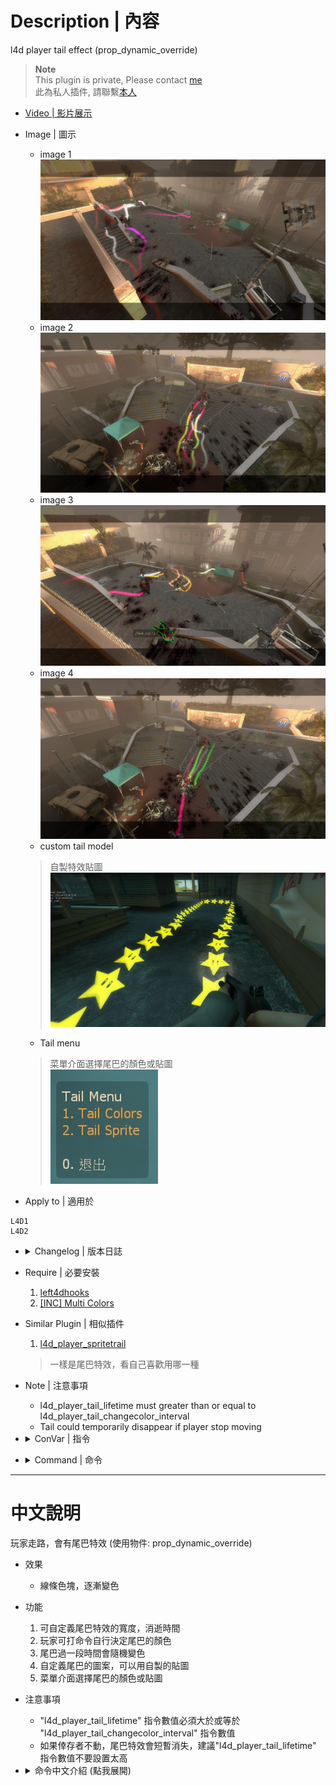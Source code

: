 # Description | 內容
l4d player tail effect (prop_dynamic_override)

> __Note__ <br/>
This plugin is private, Please contact [me](https://github.com/fbef0102/Game-Private_Plugin#私人插件列表-private-plugins-list)<br/>
此為私人插件, 請聯繫[本人](https://github.com/fbef0102/Game-Private_Plugin#私人插件列表-private-plugins-list)

* [Video | 影片展示](https://youtu.be/VC7-96qwwuo)

* Image | 圖示
	* image 1
	<br/>![l4d_player_tail_1](image/l4d_player_tail_1.jpg)
	* image 2
	<br/>![l4d_player_tail_2](image/l4d_player_tail_2.jpg)
	* image 3
	<br/>![l4d_player_tail_3](image/l4d_player_tail_3.jpg)
	* image 4
	<br/>![l4d_player_tail_4](image/l4d_player_tail_4.jpg)
	* custom tail model
	> 自製特效貼圖
	<br/>![l4d_player_tail_5](image/l4d_player_tail_5.jpg)
	* Tail menu
	> 菜單介面選擇尾巴的顏色或貼圖
	<br/>![l4d_player_tail_6](image/l4d_player_tail_6.jpg)

* Apply to | 適用於
```
L4D1
L4D2
```

* <details><summary>Changelog | 版本日誌</summary>

	* v1.3
	    * Request by Alfari
		* Add menu to choose color and sprite model
		* Support custom sprite model

	* v1.2
	    * Original Request by 壹梦
</details>

* Require | 必要安裝
	1. [left4dhooks](https://forums.alliedmods.net/showthread.php?t=321696)
	2. [[INC] Multi Colors](https://github.com/fbef0102/L4D1_2-Plugins/releases/tag/Multi-Colors)

* Similar Plugin | 相似插件
	1. [l4d_player_spritetrail](/Plugin_插件/Fun_娛樂/l4d_player_spritetrail)
	> 一樣是尾巴特效，看自己喜歡用哪一種

* Note | 注意事項
	* l4d_player_tail_lifetime must greater than or equal to l4d_player_tail_changecolor_interval
	* Tail could temporarily disappear if player stop moving

* <details><summary>ConVar | 指令</summary>

	* cfg/sourcemod/l4d_player_tail.cfg
	```php
	// Players with these flags have access to have tail effect and use tail command. (Empty = Everyone, -1: Nobody)
	l4d_player_tail_access_flag ""

	// If 1, Enable Tail effect for Bot Infected
	l4d_player_tail_bot_infected_enable "1"

	// If 1, Enable Tail effect for Bot Survivor
	l4d_player_tail_bot_survivor_enable "1"

	// Time interval to change tail color to random (0=Don't change color)
	l4d_player_tail_changecolor_interval "4.0"

	// The default tail color. Three values between 0-255 separated by spaces. RGB Color255 - Red Green Blue. [-1 -1 -1: Random]
	l4d_player_tail_color "-1 -1 -1"

	// Transparency of the tail (10-255).
	l4d_player_tail_color_alpha "150"

	// 1=Enable Tail effect for everyone default? [1-Enable/0-Disable]
	l4d_player_tail_default_value "1"

	// The width of the beam when it has full expanded.
	l4d_player_tail_endwidth "1.0"

	// The default attached tail height
	l4d_player_tail_height "5.0"

	// How long the beam is shown. (Tail could temporarily disappear if player stop moving)
	l4d_player_tail_lifetime "5.0"

	// If 1, setup small beam sprite in middle of tail
	l4d_player_tail_middle_beam "1"

	// Tail Sprite model.
	l4d_player_tail_sprite_model "materials/sprites/store/trails/8bitmushroom.vmt"

	// The width of the beam to the beginning.
	l4d_player_tail_startwidth "10.0"
	```
</details>

* <details><summary>Command | 命令</summary>

	* **Toggle the attached tailed. Usage: sm_tail [R G B|off|random|red|green|blue|purple|cyan|orange|white|pink|lime|maroon|teal|yellow|grey]**
		```php
		sm_tail
		sm_tails
		```

	* **Open tail menu**
		```php
		sm_tailmenu
		```
</details>

- - - -
# 中文說明
玩家走路，會有尾巴特效 (使用物件: prop_dynamic_override)

* 效果
	* 線條色塊，逐漸變色

* 功能
	1. 可自定義尾巴特效的寬度，消逝時間
	2. 玩家可打命令自行決定尾巴的顏色
	3. 尾巴過一段時間會隨機變色
	4. 自定義尾巴的圖案，可以用自製的貼圖
	5. 菜單介面選擇尾巴的顏色或貼圖

* 注意事項
	* "l4d_player_tail_lifetime" 指令數值必須大於或等於 "l4d_player_tail_changecolor_interval" 指令數值
	* 如果倖存者不動，尾巴特效會短暫消失，建議"l4d_player_tail_lifetime" 指令數值不要設置太高

* <details><summary>命令中文介紹 (點我展開)</summary>

	* **!tail <顏色名稱或R G B>. 顏色: red, green, blue, purple, orange, yellow, white. 或是 3 個 0-255 RGB之值. 譬如: !tail red 或是 !tail 255 0 0**
		```php
		sm_tail
		sm_tails
		sm_harrypotter
		sm_hy
		```
		
	* **打開尾巴菜單介面**
		```php
		sm_tailmenu
		```
</details>
	

